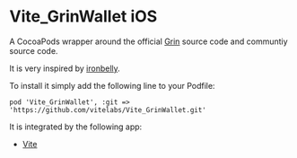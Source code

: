 # Vite_GrinWallet iOS

A CocoaPods wrapper around the official [Grin](https://github.com/mimblewimble/grin/) source code and communtiy source code.

It is very inspired by [ironbelly](https://github.com/cyclefortytwo/ironbelly).

To install it simply add the following line to your Podfile:

```
pod 'Vite_GrinWallet', :git => 'https://github.com/vitelabs/Vite_GrinWallet.git'
```


It is integrated by the following app:

* [Vite](https://github.com/vitelabs/vite-app-ios)
